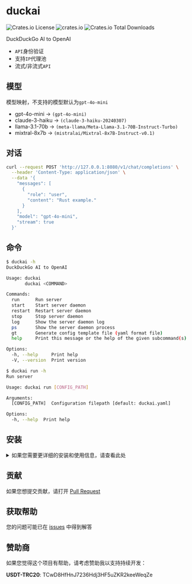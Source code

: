 # duckai

![Crates.io License](https://img.shields.io/crates/l/duckai)
![crates.io](https://img.shields.io/crates/v/duckai.svg)
![Crates.io Total Downloads](https://img.shields.io/crates/d/duckai)

DuckDuckGo AI to OpenAI

- `API`身份验证
- 支持`IP`代理池
- 流式/非流式`API`

## 模型

模型映射，不支持的模型默认为`gpt-4o-mini`

- gpt-4o-mini -> `(gpt-4o-mini)`
- claude-3-haiku -> `(claude-3-haiku-20240307)`
- llama-3.1-70b -> `(meta-llama/Meta-Llama-3.1-70B-Instruct-Turbo)`
- mixtral-8x7b -> `(mistralai/Mixtral-8x7B-Instruct-v0.1)`

## 对话

```bash
curl --request POST 'http://127.0.0.1:8080/v1/chat/completions' \
  --header 'Content-Type: application/json' \
  --data '{
    "messages": [
      {
        "role": "user",
        "content": "Rust example."
      }
    ],
    "model": "gpt-4o-mini",
    "stream": true
  }'
```

## 命令

```bash
$ duckai -h
DuckDuckGo AI to OpenAI

Usage: duckai
       duckai <COMMAND>

Commands:
  run      Run server
  start    Start server daemon
  restart  Restart server daemon
  stop     Stop server daemon
  log      Show the server daemon log
  ps       Show the server daemon process
  gt       Generate config template file (yaml format file)
  help     Print this message or the help of the given subcommand(s)

Options:
  -h, --help     Print help
  -V, --version  Print version

$ duckai run -h
Run server

Usage: duckai run [CONFIG_PATH]

Arguments:
  [CONFIG_PATH]  Configuration filepath [default: duckai.yaml]

Options:
  -h, --help  Print help
```

## 安装

<details>

<summary>如果您需要更详细的安装和使用信息，请查看此处</summary>

1. 安装

- cargo

```bash
cargo install duckai
```

- Dokcer

```bash
docker run --rm -it -p 8080:8080 ghcr.io/penumbra-x/duckai:latest run
```

2. 使用

- 生成配置模版

```bash
duckai gt # 生成duckai.yaml文件（当前目录）
```

```yaml
# 调试模式
debug: false

# 监听地址
bind: 0.0.0.0:8080

# 客户端超时
timeout: 60

# 客户端连接超时
connect_timeout: 10

# 客户端 tcp keepalive
tcp_keepalive: 90

# 最大 tcp 连接
concurrent: 100

# 代理池
proxies:
- !url http://127.0.0.1:6152
- !url socks5://127.0.0.1:6153
- !cidr 2001:470:e953::/48
- !iface 192.168.1.10

# 启用 TLS
tls_cert: null
tls_key: null

# 验证 api 密钥
api_key: null
```

3. 代理池

`IP`代理池类型支持三种类型（优先级：`CIDR` > `Proxy` > `Interface`，使用轮训策略）:

- `URL`，协议支持：`http`/`https`/`socks4`/`socks5`/`socks5h`
- `Interface`，即绑定本地网络接口地址
- `CIDR`，支持`IPv4`/`IPv6`子网，前提是子网路由正常通信

</details>

## 贡献

如果您想提交贡献，请打开 [Pull Request](https://github.com/penumbra-x/duckai/pulls)

## 获取帮助

您的问题可能已在 [issues](https://github.com/penumbra-x/duckai/issues) 中得到解答

## 赞助商

如果您觉得这个项目有帮助，请考虑赞助我以支持持续开发：

**USDT-TRC20**: TCwD8HfHnJ7236Hdj3HF5uZKR2keeWeqZe
